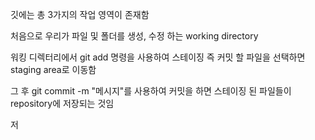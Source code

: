 깃에는 총 3가지의 작업 영역이 존재함

처음으로 우리가 파일 및 폴더를 생성, 수정 하는 working directory

워킹 디렉터리에서 git add 명령을 사용하여 스테이징 즉 커밋 할 파일을 선택하면 staging area로 이동함

그 후 git commit -m "메시지"를 사용하여 커밋을 하면 스테이징 된 파일들이 repository에 저장되는 것임

저